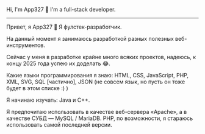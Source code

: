 Hi, I'm App327 👋
I'm a full-stack developer.

--------------------------------


Привет, я App327 👋
Я фулстек-разработчик.

На данный момент я занимаюсь разработкой разных полезных веб-инструментов.

Сейчас у меня в разработке крайне много всяких проектов, надеюсь, к концу 2025 года успею их доделать 😂.


Какие языки программирования я знаю: HTML, CSS, JavaScript, PHP, XML, SVG, SQL [частично], JSON (не совсем язык, но пусть он тоже будет в этом списке :) )

Я начинаю изучать: Java и C++.

Я предпочитаю использовать в качестве веб-сервера «Apache», а в качестве СУБД — MySQL / MariaDB. PHP, по возможности, я стараюсь использовать самой последней версии.
